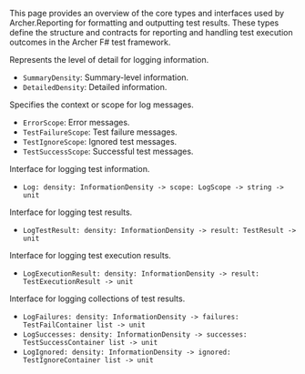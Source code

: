 <!-- (dl
(section-meta
    (title Archer.Reporting Types)
)
) -->

This page provides an overview of the core types and interfaces used by Archer.Reporting for formatting and outputting test results. These types define the structure and contracts for reporting and handling test execution outcomes in the Archer F# test framework.

<!-- (dl (# InformationDensity)) -->
Represents the level of detail for logging information.
- `SummaryDensity`: Summary-level information.
- `DetailedDensity`: Detailed information.

<!-- (dl (# LogScope)) -->
Specifies the context or scope for log messages.
- `ErrorScope`: Error messages.
- `TestFailureScope`: Test failure messages.
- `TestIgnoreScope`: Ignored test messages.
- `TestSuccessScope`: Successful test messages.

<!-- (dl (# ITestLogger)) -->
Interface for logging test information.
- `Log: density: InformationDensity -> scope: LogScope -> string -> unit`

<!-- (dl (# ITestResultLogger)) -->
Interface for logging test results.
- `LogTestResult: density: InformationDensity -> result: TestResult -> unit`

<!-- (dl (# ITestExecutionResultLogger)) -->
Interface for logging test execution results.
- `LogExecutionResult: density: InformationDensity -> result: TestExecutionResult -> unit`

<!-- (dl (# ITestContainerLogger)) -->
Interface for logging collections of test results.
- `LogFailures: density: InformationDensity -> failures: TestFailContainer list -> unit`
- `LogSuccesses: density: InformationDensity -> successes: TestSuccessContainer list -> unit`
- `LogIgnored: density: InformationDensity -> ignored: TestIgnoreContainer list -> unit`
